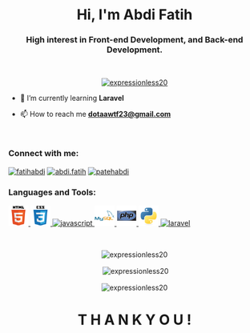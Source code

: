 <h1 align="center">Hi, I'm Abdi Fatih</h1>
<h3 align="center">High interest in Front-end Development, and Back-end Development.</h3>
<div align="center">
</div>
<br>
<p align="center"> <a href="https://github.com/ryo-ma/github-profile-trophy"><img src="https://github-profile-trophy.vercel.app/?username=expressionless20&theme=discord" alt="expressionless20" /></a> </p>



- 🌱 I’m currently learning **Laravel**

- 📫 How to reach me **dotaawtf23@gmail.com**


<br>
<h3>Connect with me:</h3>
<p>
<a href="https://www.linkedin.com/in/fatihabdi/" target="blank"><img align="center" src="https://img.icons8.com/fluency/344/linkedin-circled.png" alt="fatihabdi" height="40" width="40" /></a>
<a href="https://www.facebook.com/abdi.fatih/" target="blank"><img align="center" src="https://raw.githubusercontent.com/jmnote/z-icons/master/svg/facebook.svg" alt="abdi.fatih" height="30" width="40" /></a>
<a href="https://www.instagram.com/patehabdi/" target="blank"><img align="center" src="https://img.icons8.com/fluency/344/instagram-new.png" alt="patehabdi" height="40" width="40" /></a>

<h3>Languages and Tools:</h3>
<p>
  <a href="https://www.w3.org/html/" target="_blank"> <img src="https://raw.githubusercontent.com/devicons/devicon/master/icons/html5/html5-original-wordmark.svg" alt="html5" width="40" height="40"/> </a> 
  <a href="https://www.w3schools.com/css/" target="_blank"> <img src="https://raw.githubusercontent.com/devicons/devicon/master/icons/css3/css3-original-wordmark.svg" alt="css3" width="40" height="40"/> </a> 
  <a href="https://www.javascript.com/" target="_blank"> <img src="https://www.freepnglogos.com/pics/javascript" alt="javascript" width="40" height="40"/> </a> 
  <a href="https://www.mysql.com/" target="_blank"> <img src="https://raw.githubusercontent.com/devicons/devicon/master/icons/mysql/mysql-original-wordmark.svg" alt="mysql" width="40" height="40"/> </a> 
  <a href="https://www.php.net" target="_blank"> <img src="https://raw.githubusercontent.com/devicons/devicon/master/icons/php/php-original.svg" alt="php" width="40" height="40"/> </a> 
  <a href="https://www.python.org" target="_blank"> <img src="https://raw.githubusercontent.com/devicons/devicon/master/icons/python/python-original.svg" alt="python" width="40" height="40"/> </a>
  <a href="https://www.python.org](https://laravel.com/" target="_blank"> <img src="https://laravel.com/img/logomark.min.svg" alt="laravel" width="40" height="40"/> </a>
</p>
<br>
<div align="center">
<p><img align="center" src="https://github-readme-stats.vercel.app/api/top-langs?username=expressionless20&show_icons=true&locale=en&layout=compact" alt="expressionless20" /></p>
<p>&nbsp;<img align="center" src="https://github-readme-stats.vercel.app/api?username=expressionless20&show_icons=true&locale=en" alt="expressionless20" /></p>
<p><img align="center" src="https://github-readme-streak-stats.herokuapp.com/?user=expressionless20&" alt="expressionless20" /></p>
<h1 align="center">T H A N K Y O U !</h1>
<div align="center">
</div>
</div>
